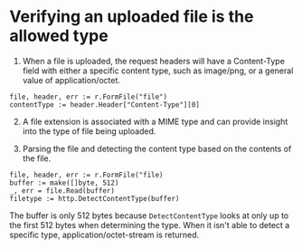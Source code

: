 # Verifying an uploaded file is the allowed type

1. When a file is uploaded, the request headers will have a Content-Type field with either a specific content type, such as image/png, or a general value of application/octet.

```
file, header, err := r.FormFile("file")
contentType := header.Header["Content-Type"][0]
```


2. A file extension is associated with a MIME type and can provide insight into the type of file being uploaded.


3. Parsing the file and detecting the content type based on the contents of the file.

```
file, header, err := r.FormFile("file)
buffer := make([]byte, 512)
_, err = file.Read(buffer)
filetype := http.DetectContentType(buffer)
```
The buffer is only 512 bytes because `DetectContentType` looks at only up to the first 512 bytes when determining the type. When it isn't able to detect a specific type, application/octet-stream is returned.


